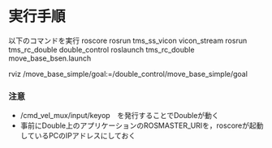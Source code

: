 # 実行手順
以下のコマンドを実行
roscore
rosrun tms_ss_vicon vicon_stream
rosrun tms_rc_double double_control
roslaunch tms_rc_double move_base_bsen.launch

rviz /move_base_simple/goal:=/double_control/move_base_simple/goal




### 注意
- /cmd_vel_mux/input/keyop　を発行することでDoubleが動く
- 事前にDouble上のアプリケーションのROSMASTER_URIを，roscoreが起動しているPCのIPアドレスにしておく